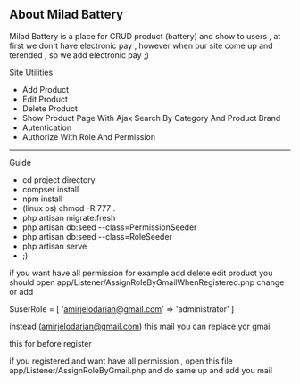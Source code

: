 ## About Milad Battery

Milad Battery is a place for CRUD product (battery) and show to users , at first we don't have electronic pay , however when our site come up and terended , so we add electronic pay ;)

Site Utilities

- Add Product
- Edit Product
- Delete Product
- Show Product Page With Ajax Search By Category And Product Brand
- Autentication
- Authorize With Role And Permission
------------------------------------------------------------------------------
Guide

- cd project directory 
- compser install
- npm install
- (linux os) chmod -R 777 .
- php artisan migrate:fresh
- php artisan db:seed --class=PermissionSeeder
- php artisan db:seed --class=RoleSeeder
- php artisan serve 
- ;)

if you want have all permission for example
add delete edit product
you should open
app/Listener/AssignRoleByGmailWhenRegistered.php
change or add

$userRole = [
    'amirjelodarian@gmail.com' => 'administrator'
]

instead (amirjelodarian@gmail.com) this mail you can replace yor gmail

this for before register

if you registered and want have all permission ,
open this file 
app/Listener/AssignRoleByGmail.php
and do same up and add you mail
